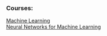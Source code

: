 ### Courses:
[Machine Learning](https://www.coursera.org/learn/machine-learning/home/welcome) <br/>
[Neural Networks for Machine Learning](https://www.coursera.org/learn/neural-networks/home/welcome)<br/>
